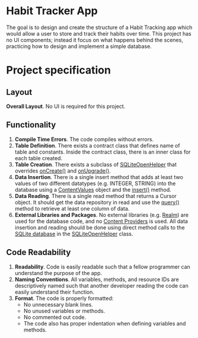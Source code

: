 # Habit Tracker App

The goal is to design and create the structure of a Habit Tracking app which would allow a user to store and track their habits over time. This project has no UI components; instead it focus on what happens behind the scenes, practicing how to design and implement a simple database.

# Project specification

## Layout

**Overall Layout**. No UI is required for this project.

## Functionality

1. **Compile Time Errors**. The code compiles without errors.
2. **Table Definition**. There exists a contract class that defines name of table and constants. Inside the contract class, there is an inner class for each table created.
3. **Table Creation**. There exists a subclass of <a href="https://developer.android.com/reference/android/database/sqlite/SQLiteOpenHelper.html" target="_blank">SQLiteOpenHelper</a> that overrides <a href="https://developer.android.com/reference/android/database/sqlite/SQLiteOpenHelper.html#onCreate(android.database.sqlite.SQLiteDatabase)" target="_blank">onCreate()</a> and <a href="https://developer.android.com/reference/android/database/sqlite/SQLiteOpenHelper.html#onUpgrade(android.database.sqlite.SQLiteDatabase, int, int)" target="_blank">onUpgrade()</a>.
4. **Data Insertion**. There is a single insert method that adds at least two values of two different datatypes (e.g. INTEGER, STRING) into the database using a <a href="https://developer.android.com/reference/android/content/ContentValues.html" target="_blank">ContentValues</a> object and the <a href="https://developer.android.com/reference/android/database/sqlite/SQLiteDatabase.html#insert(java.lang.String, java.lang.String, android.content.ContentValues)" target="_blank">insert()</a> method.
5. **Data Reading**. There is a single read method that returns a Cursor object. It should get the data repository in read and use the <a href="https://developer.android.com/reference/android/database/sqlite/SQLiteDatabase.html#query(java.lang.String, java.lang.String[], java.lang.String, java.lang.String[], java.lang.String, java.lang.String, java.lang.String, java.lang.String)" target="_blank">query()</a> method to retrieve at least one column of data.
6. **External Libraries and Packages**. No external libraries (e.g. <a href="https://blog.realm.io/realm-for-android/" target="_blank">Realm</a>) are used for the database code, and no <a href="https://developer.android.com/guide/topics/providers/content-providers.html" target="_blank">Content Providers</a> is used. All data insertion and reading should be done using direct method calls to the <a href="https://developer.android.com/reference/android/database/sqlite/package-summary.html" target="_blank">SQLite database</a> in the <a href="https://developer.android.com/reference/android/database/sqlite/SQLiteOpenHelper.html" target="_blank">SQLiteOpenHelper</a> class.

## Code Readability

1. **Readability**. Code is easily readable such that a fellow programmer can understand the purpose of the app.
2. **Naming Conventions**. All variables, methods, and resource IDs are descriptively named such that another developer reading the code can easily understand their function.
3. **Format**. The code is properly formatted:
   * No unnecessary blank lines.
   * No unused variables or methods.
   * No commented out code.
   * The code also has proper indentation when defining variables and methods.
